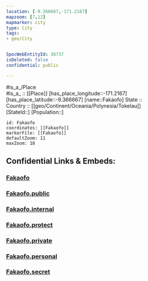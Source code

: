 ```yaml
---
location: [-9.366667,-171.2167] 
mapzoom: [7,12] 
mapmarker: city 
type: City
tags:
- geo/City


SpocWebEntityId: 36737
isDeleted: false
confidential: public

---
```

#is_a_/Place  
#is_a_ :: [[Place]] 
[has_place_longitude::-171.2167] 
[has_place_latitude::-9.366667] 
[name::Fakaofo] 
State ::  
Country :: [[geo/Continent/Oceania/Polynesia/Tokelau]]  
[StateId::] 
[Population::] 



```leaflet
id: Fakaofo
coordinates: [[Fakaofo]] 
markerFile: [[Fakaofo]] 
defaultZoom: 11 
maxZoom: 18
```


## Confidential Links & Embeds: 

### [Fakaofo](/_Standards/Earth/Continent/Oceania/Polynesia/Tokelau/Fakaofo.md) 

### [Fakaofo.public](/_public/Earth/Continent/Oceania/Polynesia/Tokelau/Fakaofo.public.md) 

### [Fakaofo.internal](/_internal/Earth/Continent/Oceania/Polynesia/Tokelau/Fakaofo.internal.md) 

### [Fakaofo.protect](/_protect/Earth/Continent/Oceania/Polynesia/Tokelau/Fakaofo.protect.md) 

### [Fakaofo.private](/_private/Earth/Continent/Oceania/Polynesia/Tokelau/Fakaofo.private.md) 

### [Fakaofo.personal](/_personal/Earth/Continent/Oceania/Polynesia/Tokelau/Fakaofo.personal.md) 

### [Fakaofo.secret](/_secret/Earth/Continent/Oceania/Polynesia/Tokelau/Fakaofo.secret.md)


